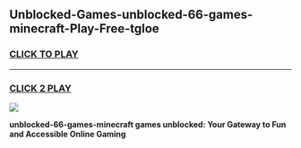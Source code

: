
## Unblocked-Games-unblocked-66-games-minecraft-Play-Free-tgloe
<h3>
<a href="https://premium76.site?title=unblocked-66-games-minecraft&ref=18A1">CLICK TO PLAY</a></h3>
<hr>

<h3>
<a href="https://premium76.site?title=unblocked-66-games-minecraft&ref=18A1">CLICK 2 PLAY</a>
  
</h3>

<a href="https://premium76.site?title=unblocked-66-games-minecraft&ref=18A1"><img src="https://clearcache.store/games.png"></a>


**unblocked-66-games-minecraft games unblocked: Your Gateway to Fun and Accessible Online Gaming**
